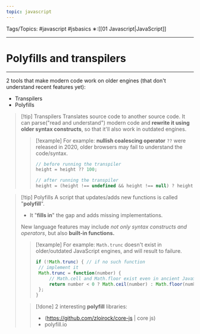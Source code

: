 ```yaml
---
topic: javascript
---
```

Tags/Topics: #javascript #jsbasics 
∗:[[01 Javascript|JavaScript]] 

---
# Polyfills and transpilers

--- 
2 tools that make modern code work on older engines (that don't understand recent features yet):
- Transpilers
- Polyfills

>[!tip] Transpilers
>Translates source code to another source code.
>It can parse("read and understand") modern code and __rewrite it using older syntax constructs__, so that it'll also work in outdated engines.
> 
>>[!example] For example:
>> __nullish coalescing operator__ `??` were released in 2020, older browsers may fail to understand the code/syntax.
>>```javascript
>>// before running the transpiler
>>height = height ?? 100;
>>
>>// after running the transpiler
>>height = (height !== undefined && height !== null) ? height : 100;
>>```

>[!tip] Polyfills
> A script that updates/adds new functions is called "__polyfill__".
> - It "__fills in__" the gap and adds missing implementations.
> 
> New language features may include _not only syntax constructs and operators_, but also __built-in functions.__
> 
>>[!example] For example:
>>`Math.trunc` doesn't exist in older/outdated JavaScript engines, and will result to failure.
>>```javascript
>>if (!Math.trunc) { // if no such function
>>	// implement it
>>	Math.trunc = function(number) {
>>		// Math.cell and Math.floor exist even in ancient JavaScript engines
>>		return number < 0 ? Math.ceil(number) : Math.floor(number);
>>	};
>>}
>>```
>
>>[!done] 2 interesting __polyfill__ libraries:
>> - (https://github.com/zloirock/core-js | core js)
>> - polyfill.io
